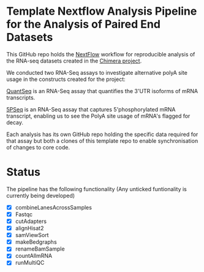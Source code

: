 # Template Nextflow Analysis Pipeline for the Analysis of Paired End Datasets
This GitHub repo holds the [NextFlow](https://www.nextflow.io/) workflow for reproducible analysis of the RNA-seq datasets created in the [Chimera project](https://github.com/DimmestP/chimera_project_manuscript).

We conducted two RNA-Seq assays to investigate alternative polyA site usage in the constructs created for the project:  

[QuantSeq](https://www.nature.com/articles/nmeth.f.376) is an RNA-Seq assay that quantifies the 3'UTR isoforms of mRNA transcripts. 

[5PSeq](https://www.nature.com/articles/nprot.2016.026) is an RNA-Seq assay that captures 5'phosphorylated mRNA transcript, enabling us to see the PolyA site usage of mRNA's flagged for decay. 

Each analysis has its own GitHub repo holding the specific data required for that assay but both a clones of this template repo to enable synchronisation of changes to core code.

# Status
The pipeline has the following functionality (Any unticked funtionality is currently being developed)

- [x] combineLanesAcrossSamples
- [x] Fastqc
- [x] cutAdapters
- [x] alignHisat2
- [x] samViewSort
- [x] makeBedgraphs
- [x] renameBamSample
- [x] countAllmRNA
- [x] runMultiQC
